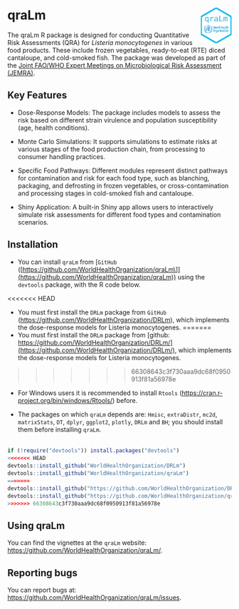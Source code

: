 
<!-- README.md is generated from README.Rmd. Please edit that file -->

# qraLm <a href='https://github.com/WorldHealthOrganization/qraLm/docs/'><img src='man/figures/hex-qraLm.png' align="right" height="80" /></a>

The qraLm R package is designed for conducting Quantitative Risk
Assessments (QRA) for *Listeria monocytogenes* in various food products.
These include frozen vegetables, ready-to-eat (RTE) diced cantaloupe,
and cold-smoked fish. The package was developed as part of the [Joint
FAO/WHO Expert Meetings on Microbiological Risk Assessment
(JEMRA)](https://www.who.int/publications/m/item/jemra-of-listeria-monocytogenes-in-foods).

## Key Features

- Dose-Response Models: The package includes models to assess the risk
  based on different strain virulence and population susceptibility
  (age, health conditions).

- Monte Carlo Simulations: It supports simulations to estimate risks at
  various stages of the food production chain, from processing to
  consumer handling practices.

- Specific Food Pathways: Different modules represent distinct pathways
  for contamination and risk for each food type, such as blanching,
  packaging, and defrosting in frozen vegetables, or cross-contamination
  and processing stages in cold-smoked fish and cantaloupe.

- Shiny Application: A built-in Shiny app allows users to interactively
  simulate risk assessments for different food types and contamination
  scenarios.

## Installation

- You can install `qraLm` from [`GitHub`
  (\[https://github.com/WorldHealthOrganization/qraLm\]](https://github.com/WorldHealthOrganization/qraLm))
  using the `devtools` package, with the R code below.

<<<<<<< HEAD
- You must first install the `DRLm` package from `GitHub`
  (<https://github.com/WorldHealthOrganization/DRLm>), which implements
  the dose-response models for Listeria monocytogenes.
=======
- You must first install the `DRLm` package from [github:
  https://github.com/WorldHealthOrganization/DRLm/](https://github.com/WorldHealthOrganization/DRLm/),
  which implements the dose-response models for Listeria monocytogenes.
>>>>>>> 66308643c3f730aaa9dc68f0950913f81a56978e

- For Windows users it is recommended to install `Rtools`
  (<https://cran.r-project.org/bin/windows/Rtools/>) before.

- The packages on which `qraLm` depends are: `Hmisc`, `extraDistr`,
  `mc2d`, `matrixStats`, `DT`, `dplyr`, `ggplot2`, `plotly`, `DRLm` and
  `BH`; you should install them before installing `qraLm`.

``` r

if (!require("devtools")) install.packages("devtools")
<<<<<<< HEAD
devtools::install_github("WorldHealthOrganization/DRLm")
devtools::install_github("WorldHealthOrganization/qraLm")
=======
devtools::install_github("https://github.com/WorldHealthOrganization/DRLm/")
devtools::install_github("https://github.com/WorldHealthOrganization/qraLm")
>>>>>>> 66308643c3f730aaa9dc68f0950913f81a56978e
```

## Using qraLm

You can find the vignettes at the `qraLm` website:
<https://github.com/WorldHealthOrganization/qraLm/>.

## Reporting bugs

You can report bugs at:
<https://github.com/WorldHealthOrganization/qraLm/issues>.
